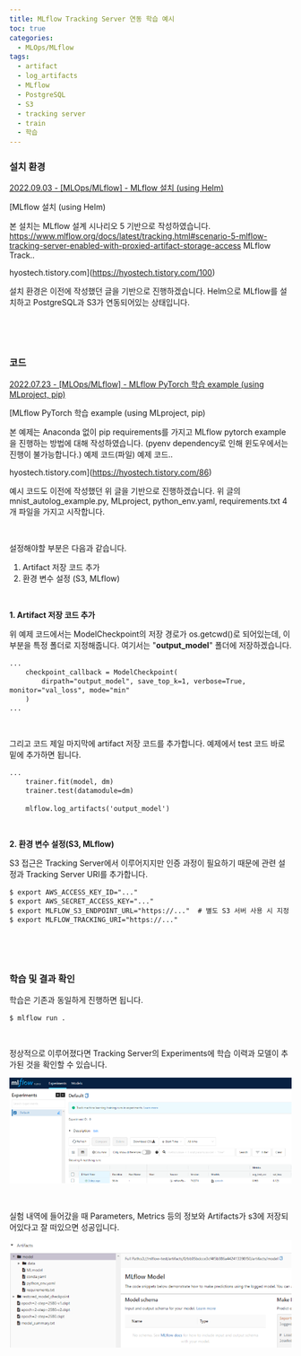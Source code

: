 ```yaml
---
title: MLflow Tracking Server 연동 학습 예시
toc: true
categories:
  - MLOps/MLflow
tags:
  - artifact
  - log_artifacts
  - MLflow
  - PostgreSQL
  - S3
  - tracking server
  - train
  - 학습
---
```


### **설치 환경**


[2022.09.03 - [MLOps/MLflow] - MLflow 설치 (using Helm)](https://hyostech.tistory.com/100)


[MLflow 설치 (using Helm)


본 설치는 MLflow 설계 시나리오 5 기반으로 작성하였습니다. https://www.mlflow.org/docs/latest/tracking.html#scenario-5-mlflow-tracking-server-enabled-with-proxied-artifact-storage-access MLflow Track..


hyostech.tistory.com](https://hyostech.tistory.com/100)
 


설치 환경은 이전에 작성했던 글을 기반으로 진행하겠습니다. Helm으로 MLflow를 설치하고 PostgreSQL과 S3가 연동되어있는 상태입니다.


 


 


### **코드**


[2022.07.23 - [MLOps/MLflow] - MLflow PyTorch 학습 example (using MLproject, pip)](https://hyostech.tistory.com/86)


[MLflow PyTorch 학습 example (using MLproject, pip)


본 예제는 Anaconda 없이 pip requirements를 가지고 MLflow pytorch example을 진행하는 방법에 대해 작성하였습니다. (pyenv dependency로 인해 윈도우에서는 진행이 불가능합니다.) 예제 코드(파일) 예제 코드..


hyostech.tistory.com](https://hyostech.tistory.com/86)
 


예시 코드도 이전에 작성했던 위 글을 기반으로 진행하겠습니다. 위 글의 mnist\_autolog\_example.py, MLproject, python\_env.yaml, requirements.txt 4개 파일을 가지고 시작합니다.


 


설정해야할 부분은 다음과 같습니다.


1. Artifact 저장 코드 추가
2. 환경 변수 설정 (S3, MLflow)


 


**1. Artifact 저장 코드 추가**


위 예제 코드에서는 ModelCheckpoint의 저장 경로가 os.getcwd()로 되어있는데, 이 부분을 특정 폴더로 지정해줍니다. 여기서는 "**output\_model**" 폴더에 저장하겠습니다.



```
...
	checkpoint_callback = ModelCheckpoint(
        dirpath="output_model", save_top_k=1, verbose=True, monitor="val_loss", mode="min"
    )
...
```

 


그리고 코드 제일 마지막에 artifact 저장 코드를 추가합니다. 예제에서 test 코드 바로 밑에 추가하면 됩니다.



```
...
    trainer.fit(model, dm)
    trainer.test(datamodule=dm)
    
    mlflow.log_artifacts('output_model')
```

 


**2. 환경 변수 설정(S3, MLflow)**


S3 접근은 Tracking Server에서 이루어지지만 인증 과정이 필요하기 때문에 관련 설정과 Tracking Server URI를 추가합니다.



```
$ export AWS_ACCESS_KEY_ID="..."
$ export AWS_SECRET_ACCESS_KEY="..."
$ export MLFLOW_S3_ENDPOINT_URL="https://..."  # 별도 S3 서버 사용 시 지정
$ export MLFLOW_TRACKING_URI="https://..."
```

 


 


### **학습 및 결과 확인**


학습은 기존과 동일하게 진행하면 됩니다.



```
$ mlflow run .
```

 


정상적으로 이루어졌다면 Tracking Server의 Experiments에 학습 이력과 모델이 추가된 것을 확인할 수 있습니다.


![mlflow ui](/assets/images/posts/2022-9-6-tistory-post-106/img-1.png)



 


실험 내역에 들어갔을 때 Parameters, Metrics 등의 정보와 Artifacts가 s3에 저장되어있다고 잘 떠있으면 성공입니다.


![model artifact](/assets/images/posts/2022-9-6-tistory-post-106/img-2.png)



 

